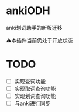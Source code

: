 # ankiODH
anki划词助手的新版迁移

⚠️本插件当前仍处于开放状态

# TODO
- [ ] 实现查词功能
- [ ] 实现取词查询功能
- [ ] 实现划词查询功能
- [ ] 与anki进行同步